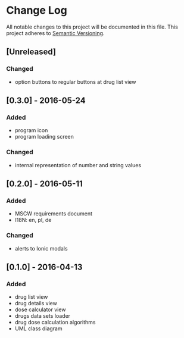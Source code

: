 # Change Log
All notable changes to this project will be documented in this file.
This project adheres to [Semantic Versioning](http://semver.org/).

## [Unreleased]
### Changed
- option buttons to regular buttons at drug list view

## [0.3.0] - 2016-05-24
### Added
- program icon
- program loading screen

### Changed
- internal representation of number and string values

## [0.2.0] - 2016-05-11
### Added
- MSCW requirements document
- I18N: en, pl, de

### Changed
- alerts to Ionic modals

## [0.1.0] - 2016-04-13
### Added
- drug list view
- drug details view
- dose calculator view
- drugs data sets loader
- drug dose calculation algorithms
- UML class diagram